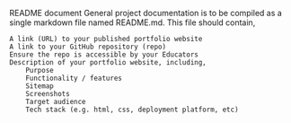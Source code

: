 README document
General project documentation is to be compiled as a single markdown file named README.md. This file should contain,

    A link (URL) to your published portfolio website
    A link to your GitHub repository (repo)
    Ensure the repo is accessible by your Educators
    Description of your portfolio website, including,
        Purpose
        Functionality / features
        Sitemap
        Screenshots
        Target audience
        Tech stack (e.g. html, css, deployment platform, etc)